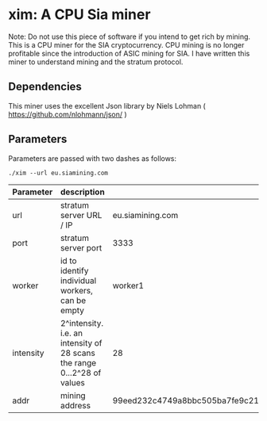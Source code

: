 xim: A CPU Sia miner
===

Note: Do not use this piece of software if you intend to get rich by mining. 
This is a CPU miner for the SIA cryptocurrency. CPU mining is no longer profitable since the introduction of ASIC mining
for SIA. 
I have written this miner to understand mining and the stratum protocol.  

Dependencies
---
This miner uses the excellent Json library by Niels Lohman ( https://github.com/nlohmann/json/ )

Parameters
---
Parameters are passed with two dashes as follows:
```
./xim --url eu.siamining.com
```

| Parameter | description | example |
|-----------|-------------|---------|
| url | stratum server URL / IP | eu.siamining.com |
| port | stratum server port | 3333 |
| worker | id to identify individual workers, can be empty | worker1 |
| intensity | 2^intensity. i.e. an intensity of 28 scans the range 0...2^28 of values | 28 |
| addr | mining address |99eed232c4749a8bbc505ba7fe9c21fd7261d92438d2a2d4c3069ddc72f4b1cafa21cf0421af |
